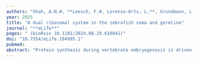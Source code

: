```yaml
---
authors: "Shah, A.N.#, **Leesch, F.#, Lorenzo-Orts, L.**, Grundmann, L., Novatchkova, M., Haselbach, D., Calo, E.#, **Pauli, A.#**."
year: 2025
title: "A dual ribosomal system in the zebrafish soma and germline"
journal: "**eLife**"
pages: " (bioRxiv 10.1101/2024.08.29.610041)"
doi: "10.7554/eLife.104995.1"
pubmed: 
abstract: "Protein synthesis during vertebrate embryogenesis is driven by ribosomes of two distinct origins: maternal ribosomes synthesized during oogenesis and stored in the egg, and somatic ribosomes, produced by the developing embryo after zygotic genome activation (ZGA). In zebrafish, these two ribosome types are expressed from different genomic loci and also differ in their ribosomal RNA (rRNA) sequence. To characterize this dual ribosome system further, we examined the expression patterns of maternal and somatic rRNAs during embryogenesis and in adult tissues. We found that maternal rRNAs are not only expressed during oogenesis but are continuously produced in the zebrafish germline. Proteomic analyses of maternal and somatic ribosomes unveiled differences in core ribosomal protein composition. Most nucleotide differences between maternal and somatic rRNAs are located in the flexible, structurally not resolved expansion segments. Our in vivo data demonstrated that both maternal and somatic ribosomes can be translationally active in the embryo. Using transgenically tagged maternal or somatic ribosome subunits, we experimentally confirm the presence of hybrid 80S ribosomes composed of 40S and 60S subunits from both origins and demonstrate the preferential in vivo association of maternal ribosomes with germline-specific transcripts. Our study identifies a distinct type of ribosomes in the zebrafish germline and thus presents a foundation for future explorations into possible regulatory mechanisms and functional roles of heterogeneous ribosomes."
---
```

